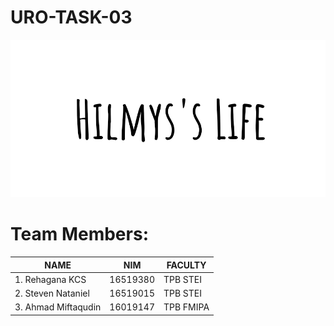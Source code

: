 # URO-TASK-03
![Hilmys's Life](https://github.com/AhmadMiftaqudin/Hilmy-s-Life/blob/master/hilmys'slife.png)
# Team Members:
| NAME               | NIM     | FACULTY   |
|--------------------|---------|-----------|
|1. Rehagana KCS     | 16519380| TPB STEI  |
|2. Steven Nataniel  | 16519015| TPB STEI  |
|3. Ahmad Miftaqudin | 16019147| TPB FMIPA |

